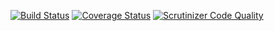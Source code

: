 [![Build Status](https://travis-ci.org/void-sector/xml-transform.svg?branch=master)](https://travis-ci.org/void-sector/xml-transform) [![Coverage Status](https://coveralls.io/repos/void-sector/xml-transform/badge.svg)](https://coveralls.io/r/void-sector/xml-transform) [![Scrutinizer Code Quality](https://scrutinizer-ci.com/g/void-sector/xml-transform/badges/quality-score.png?b=master)](https://scrutinizer-ci.com/g/void-sector/xml-transform/?branch=master)
